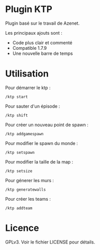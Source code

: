 Plugin KTP
==========

Plugin basé sur le travail de Azenet.

Les principaux ajouts sont :
 * Code plus clair et commenté
 * Compatible 1.7.9
 * Une nouvelle barre de temps

Utilisation
==========

Pour démarrer le ktp :

```
/ktp start
```

Pour sauter d'un épisode :
```
/ktp shift
```

Pour créer un nouveau point de spawn :
```
/ktp addgamespawn
```

Pour modifier le spawn du monde :
```
/ktp setspawn
```

Pour modifier la taille de la map :
```
/ktp setsize
```

Pour génerer les murs :
```
/ktp generatewalls
```

Pour créer les teams :
```
/ktp addteam
```

Licence
=======

GPLv3. Voir le fichier LICENSE pour détails.
